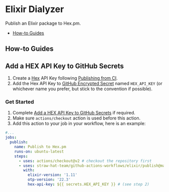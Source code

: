 # Elixir Dialyzer

Publish an Elixir package to Hex.pm.

- [How-to Guides](#how-to-guides)

## How-to Guides

## Add a HEX API Key to GitHub Secrets

1. Create a [Hex](https://hex.pm) API Key following [Publishing from CI](https://hex.pm/docs/publish#publishing-from-ci).
2. Add the Hex API Key to [GitHub Encrypted Secret](https://docs.github.com/en/actions/security-guides/encrypted-secrets)
   named `HEX_API_KEY` (or whichever name you prefer, but stick to the convention if possible).

### Get Started

1. Complete [Add a HEX API Key to GitHub Secrets](#add-a-hex-api-key-to-github-secrets) if required.
2. Make sure `actions/checkout` action is used before this action.
3. Add this action to your job in your workflow, here is an example:

  ```yml
  #...
  jobs:
    publish:
      name: Publish to Hex.pm
      runs-on: ubuntu-latest
      steps:
        - uses: actions/checkout@v2 # checkout the repository first
        - uses: straw-hat-team/github-actions-workflows/elixir/publish@master
          with:
            elixir-version: '1.11'
            otp-version: '22.3'
            hex-api-key: ${{ secrets.HEX_API_KEY }} # (see step 2)
  ```
